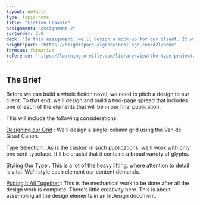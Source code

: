 ```yaml
---
layout: default
type: topic-home
title: "Fiction Classic"
assignment: "Assignment 2"
sortorder: 2.0
deck: "In this assignment, we'll design a mock-up for our client. It will show them our design for their fiction novel with all its typographic elements."
brightspace: "https://brightspace.algonquincollege.com/d2l/home"
formsum: formative
reference: "https://learning.oreilly.com/library/view/the-type-project/9780136816034/ch31.xhtml"
---
```

## The Brief

Before we can build a whole fiction novel, we need to pitch a design to our client. To that end, we'll design and build a two-page spread that includes one of each of the elements that will be in our final publication.

This will include the following considerations:

[Designing our Grid](subpage1.html)
: We'll design a single-column grid using the Van de Graaf Canon.

[Type Selection](subpage2.html)
: As is the custom in such publications, we'll work with only one serif typeface. It'll be crucial that it contains a broad variety of glyphs.

[Styling Our Type](subpage3.html)
: This is a lot of the heavy lifting, where attention to detail is vital. We'll style each element our content demands.

[Putting It All Together](subpage4.html)
: This is the mechanical work to be done after all the design work is complete. There's little creativity here. This is about assembling all the design elements in an InDesign document.
